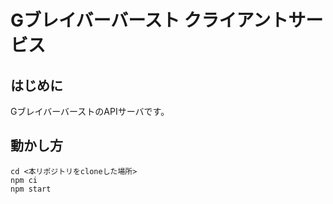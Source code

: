 # Gブレイバーバースト クライアントサービス

## はじめに
GブレイバーバーストのAPIサーバです。

## 動かし方

```shell
cd <本リポジトリをcloneした場所>
npm ci
npm start
```